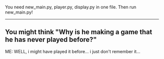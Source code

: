 You need new_main.py, player.py, display.py in one file.
Then run new_main.py!
- - - - - - - - - - - - - - - - 
You might think "Why is he making a game that he has never played before?"
-
ME: WELL, i might have played it before... i just don't remember it...
